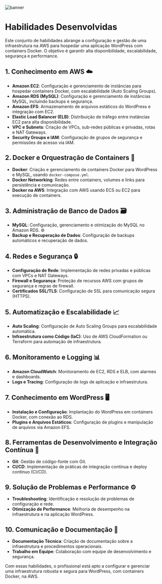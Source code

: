 ![banner](https://vetores.org/d/compass-uol.svg)
# Habilidades Desenvolvidas

Este conjunto de habilidades abrange a configuração e gestão de uma infraestrutura na AWS para hospedar uma aplicação WordPress com containers Docker. O objetivo é garantir alta disponibilidade, escalabilidade, segurança e performance.

## 1. **Conhecimento em AWS** ☁️

- **Amazon EC2**: Configuração e gerenciamento de instâncias para hospedar containers Docker, com escalabilidade (Auto Scaling Groups). 
- **Amazon RDS (MySQL)**: Configuração e gerenciamento de instâncias MySQL, incluindo backups e segurança. 
- **Amazon EFS**: Armazenamento de arquivos estáticos do WordPress e integração com EC2. 
- **Elastic Load Balancer (ELB)**: Distribuição de tráfego entre instâncias EC2 para alta disponibilidade. 
- **VPC e Subnets**: Criação de VPCs, sub-redes públicas e privadas, rotas e NAT Gateways. 
- **Security Groups e IAM**: Configuração de grupos de segurança e permissões de acesso via IAM. 

## 2. **Docker e Orquestração de Containers** 🐳

- **Docker**: Criação e gerenciamento de containers Docker para WordPress e MySQL, usando `docker-compose.yml`. 
- **Docker Networking**: Redes entre containers, volumes e links para persistência e comunicação. 
- **Docker na AWS**: Integração com AWS usando ECS ou EC2 para execução de containers. 

## 3. **Administração de Banco de Dados** 🗃️

- **MySQL**: Configuração, gerenciamento e otimização do MySQL no Amazon RDS. ⚙
- **Backup e Recuperação de Dados**: Configuração de backups automáticos e recuperação de dados. 

## 4. **Redes e Segurança** 🔒

- **Configuração de Rede**: Implementação de redes privadas e públicas com VPCs e NAT Gateways. 
- **Firewall e Segurança**: Proteção de recursos AWS com grupos de segurança e regras de firewall. 
- **Certificados SSL/TLS**: Configuração de SSL para comunicação segura (HTTPS). 

## 5. **Automatização e Escalabilidade** 📈

- **Auto Scaling**: Configuração de Auto Scaling Groups para escalabilidade automática. 
- **Infraestrutura como Código (IaC)**: Uso de AWS CloudFormation ou Terraform para automação de infraestrutura. 

## 6. **Monitoramento e Logging** 📊

- **Amazon CloudWatch**: Monitoramento de EC2, RDS e ELB, com alarmes e dashboards. 
- **Logs e Tracing**: Configuração de logs de aplicação e infraestrutura. 

## 7. **Conhecimento em WordPress** 🖥️

- **Instalação e Configuração**: Implantação do WordPress em containers Docker, com conexão ao RDS. 
- **Plugins e Arquivos Estáticos**: Configuração de plugins e manipulação de arquivos via Amazon EFS. 

## 8. **Ferramentas de Desenvolvimento e Integração Contínua** 🔄

- **Git**: Gestão de código-fonte com Git. 
- **CI/CD**: Implementação de práticas de integração contínua e deploy contínuo (CI/CD). 

## 9. **Solução de Problemas e Performance** ⚙️

- **Troubleshooting**: Identificação e resolução de problemas de configuração e rede. 
- **Otimização de Performance**: Melhoria de desempenho na infraestrutura e na aplicação WordPress. 

## 10. **Comunicação e Documentação** 📝

- **Documentação Técnica**: Criação de documentação sobre a infraestrutura e procedimentos operacionais. 
- **Trabalho em Equipe**: Colaboração com equipe de desenvolvimento e segurança. 

Com essas habilidades, o profissional está apto a configurar e gerenciar uma infraestrutura robusta e segura para WordPress, com containers Docker, na AWS.
